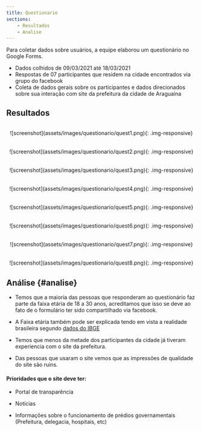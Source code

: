 ```yaml
---
title: Questionario 
sections:
    - Resultados
    - Analise
---
```


Para coletar dados sobre usuários, a equipe elaborou um questionário no Google Forms.

* Dados colhidos de 09/03/2021 até 18/03/2021
* Respostas de 07 participantes que residem na cidade encontrados via grupo do facebook
* Coleta de dados gerais sobre os participantes e dados direcionados sobre sua interação com site da prefeitura da cidade de Araguaína

## Resultados

<div class="screenshot-holder" style="display: flex; justify-content: center;margin: 2rem auto">
  ![screenshot](assets/images/questionario/quest1.png){: .img-responsive}
</div>
<div class="screenshot-holder" style="display: flex; justify-content: center;margin: 2rem auto">
  ![screenshot](assets/images/questionario/quest2.png){: .img-responsive}
</div>
<div class="screenshot-holder" style="display: flex; justify-content: center;margin: 2rem auto">
  ![screenshot](assets/images/questionario/quest3.png){: .img-responsive}
</div>
<div class="screenshot-holder" style="display: flex; justify-content: center;margin: 2rem auto">
  ![screenshot](assets/images/questionario/quest4.png){: .img-responsive}
</div>
<div class="screenshot-holder" style="display: flex; justify-content: center;margin: 2rem auto">
  ![screenshot](assets/images/questionario/quest5.png){: .img-responsive}
</div>
<div class="screenshot-holder" style="display: flex; justify-content: center;margin: 2rem auto">
  ![screenshot](assets/images/questionario/quest6.png){: .img-responsive}
</div>
<div class="screenshot-holder" style="display: flex; justify-content: center;margin: 2rem auto">
  ![screenshot](assets/images/questionario/quest7.png){: .img-responsive}
</div>
<div class="screenshot-holder" style="display: flex; justify-content: center;margin: 2rem auto">
  ![screenshot](assets/images/questionario/quest8.png){: .img-responsive}
</div>

## Análise {#analise}

* Temos que a maioria das pessoas que responderam ao questionário 
faz parte da faixa etária de 18 a 30 anos, acreditamos que isso se
deve ao fato de o formulário ter sido compartilhado via facebook.

* A Faixa etária também pode ser explicada tendo em vista a realidade brasileira segundo
[dados do IBGE](https://educa.ibge.gov.br/criancas/brasil/2697-ie-ibge-educa/jovens/materias-especiais/20787-uso-de-internet-televisao-e-celular-no-brasil.html)

* Temos que menos da metade dos participantes da cidade já tiveram experiencia com 
o site da prefeitura.

* Das pessoas que usaram o site vemos que as impressões de qualidade do site são ruins.

#### Prioridades que o site deve ter:

* Portal de transparência

* Notícias

* Informações sobre o funcionamento de prédios governamentais (Prefeitura, delegacia, hospitais, etc)
